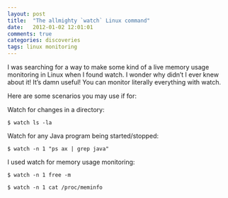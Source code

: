 ```yaml
---
layout: post
title:  "The allmighty `watch` Linux command"
date:   2012-01-02 12:01:01
comments: true
categories: discoveries
tags: linux monitoring
---
```



I was searching for a way to make some kind of a live memory usage monitoring in Linux when I found watch. I wonder why didn’t I ever knew about it! It’s damn useful! You can monitor literally everything with watch.

Here are some scenarios you may use if for:

Watch for changes in a directory:
	
`$ watch ls -la`

Watch for any Java program being started/stopped:
	
`$ watch -n 1 "ps ax | grep java"`

I used watch for memory usage monitoring:

`$ watch -n 1 free -m`

`$ watch -n 1 cat /proc/meminfo`